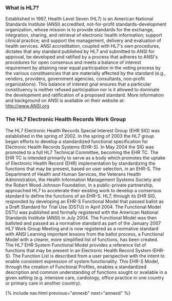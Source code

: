 ### What is HL7?

Established in 1987, Health Level Seven (HL7) is an American National Standards Institute (ANSI) accredited,
not-for-profit standards-development organization, whose mission is to provide standards for the exchange,
integration, sharing, and retrieval of electronic health information; support clinical practice; and support the
management, delivery and evaluation of health services. ANSI accreditation, coupled with HL7's own
procedures, dictates that any standard published by HL7 and submitted to ANSI for approval, be developed and
ratified by a process that adheres to ANSI's procedures for open consensus and meets a balance of interest
requirement by attaining near equal participation in the voting process by the various constituencies that are
materially affected by the standard (e.g., vendors, providers, government agencies, consultants, non-profit
organizations).
This balance of interest goal ensures that a particular constituency is neither refused
participation nor is it allowed to dominate the development and ratification of a proposed standard. More
information and background on ANSI is available on their website at: http://www.ANSI.org

### The HL7 Electronic Health Records Work Group

The HL7 Electronic Health Records Special Interest Group (EHR SIG) was established in the spring of 2002. In
the spring of 2003 the HL7 group began efforts to develop a standardized functional specification for Electronic
Health Records Systems (EHR-S). In May 2004 the SIG was promoted to a full HL7 Technical Committee,
becoming the EHR TC. The EHR TC is intended primarily to serve as a body which promotes the uptake of
Electronic Health Record (EHR) implementation by standardizing the functions that may be present, based on
user selection, in an EHR-S.
The Department of Health and Human Services, the Veterans Health Administration, the Health Information
Management Systems Society and the Robert Wood Johnson Foundation, in a public-private partnership,
approached HL7 to accelerate their existing work to develop a consensus standard to define the functions of an
EHR-S. HL7, through its EHR SIG, responded by developing an EHR-S Functional Model that passed ballot
as a Draft Standard for Trial Use (DSTU) in April 2004. The Functional Model DSTU was published and formally
registered with the American National Standards Institute (ANSI) in July 2004. The Functional Model was then
balloted and passed as a normative standard as part of the January 2007 HL7 Work Group Meeting and is now
registered as a normative standard with ANSI
Learning important lessons from the ballot process, a Functional Model with a clearer, more simplified list of
functions, has been created. The HL7 EHR System Functional Model provides a reference list of functions that
may be present in an Electronic Health Record System (EHR-S). The Function List is described from a user
perspective with the intent to enable consistent expression of system functionality. This EHR-S Model, through
the creation of Functional Profiles, enables a standardized description and common understanding of functions
sought or available in a given setting (e.g. intensive care, cardiology, office practice in one country or primary
care in another country).

{% include nav.html previous="annexb" next="annexd" %}